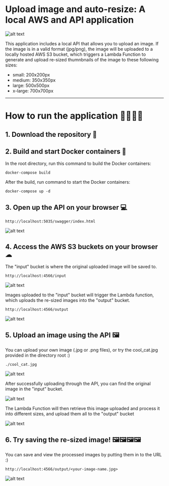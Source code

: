 # Upload image and auto-resize: A local AWS and API application

![alt text](https://github.com/chrisyuen976/thumbnailAPI/blob/master/readme_images/thumbnailapi_program_workflow.jpg?raw=true)

This application includes a local API that allows you to upload an image. If the image is in a valid format (jpg/png), the image will be uploaded to a locally hosted AWS S3 bucket, which triggers a Lambda Function to generate and upload re-sized thumnbnails of the image to these following sizes:

- small: 200x200px
- medium: 350x350px
- large: 500x500px
- x-large: 700x700px

---

# How to run the application 🏃‍♂️🏃‍♀️

## 1. Download the repository 💾

## 2. Build and start Docker containers 🐳

In the root directory, run this command to build the Docker containers:

`docker-compose build`

After the build, run command to start the Docker containers:

`docker-compose up -d`

## 3. Open up the API on your browser 💻

`http://localhost:5035/swagger/index.html`

![alt text](https://github.com/chrisyuen976/thumbnailAPI/blob/master/readme_images/thumbnailapi_screen.jpg?raw=true)

## 4. Access the AWS S3 buckets on your browser ☁

The "input" bucket is where the original uploaded image will be saved to.

`http://localhost:4566/input`

![alt text](https://github.com/chrisyuen976/thumbnailAPI/blob/master/readme_images/input_bucket_screenshot.jpg?raw=true)

Images uploaded to the "input" bucket will trigger the Lambda function, which uploads the re-sized images into the "output" bucket.

`http://localhost:4566/output`

![alt text](https://github.com/chrisyuen976/thumbnailAPI/blob/master/readme_images/output_bucket_screenshot.jpg?raw=true)

## 5. Upload an image using the API 🖼

You can upload your own image (.jpg or .png files), or try the cool_cat.jpg provided in the directory root :)

`./cool_cat.jpg`

![alt text](https://github.com/chrisyuen976/thumbnailAPI/blob/master/cool_cat.jpg?raw=true)

After successfully uploading through the API, you can find the original image in the "input" bucket.

![alt text](https://github.com/chrisyuen976/thumbnailAPI/blob/master/readme_images/uploaded_input_bucket.jpg?raw=true)

The Lambda Function will then retrieve this image uploaded and process it into different sizes, and upload them all to the "output" bucket

![alt text](https://github.com/chrisyuen976/thumbnailAPI/blob/master/readme_images/processed_output_bucket.jpg?raw=true)

## 6. Try saving the re-sized image! 🖼🖼🖼🖼

You can save and view the processed images by putting them in to the URL :)

`http://localhost:4566/output/<your-image-name.jpg>`

![alt text](https://github.com/chrisyuen976/thumbnailAPI/blob/master/readme_images/output_images.jpg?raw=true)
